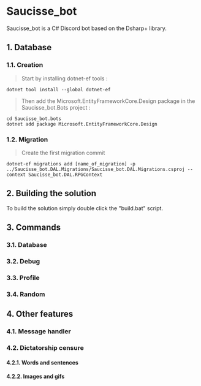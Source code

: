 # Saucisse_bot

Saucisse_bot is a C# Discord bot based on the Dsharp+ library.

## 1. Database
### 1.1. Creation

> Start by installing dotnet-ef tools : <br>
```batch
dotnet tool install --global dotnet-ef
```

> Then add the Microsoft.EntityFrameworkCore.Design package in the Saucisse_bot.Bots project :
```batch
cd Saucisse_bot.bots
dotnet add package Microsoft.EntityFrameworkCore.Design
```

### 1.2. Migration
> Create the first migration commit
```batch
dotnet-ef migrations add [name_of_migration] -p ../Saucisse_bot.DAL.Migrations/Saucisse_bot.DAL.Migrations.csproj --context Saucisse_bot.DAL.RPGContext
```
## 2. Building the solution
To build the solution simply double click the "build.bat" script.

## 3. Commands
### 3.1. Database

### 3.2. Debug

### 3.3. Profile

### 3.4. Random

## 4. Other features
### 4.1. Message handler

### 4.2. Dictatorship censure
#### 4.2.1. Words and sentences

#### 4.2.2. Images and gifs
